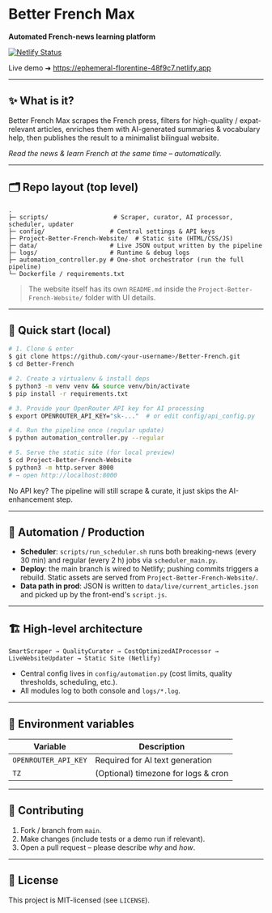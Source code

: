 # Better French Max  
**Automated French-news learning platform** 

[![Netlify Status](https://api.netlify.com/api/v1/badges/undefined/deploy-status)](https://app.netlify.com/sites/ephemeral-florentine-48f9c7/deploys)

Live demo ➜ https://ephemeral-florentine-48f9c7.netlify.app

---

## ✨ What is it?
Better French Max scrapes the French press, filters for high-quality / expat-relevant articles, enriches them with AI-generated summaries & vocabulary help, then publishes the result to a minimalist bilingual website.

*Read the news & learn French at the same time – automatically.*

---

## 🗂️ Repo layout (top level)
```
.
├─ scripts/                  # Scraper, curator, AI processor, scheduler, updater
├─ config/                  # Central settings & API keys
├─ Project-Better-French-Website/  # Static site (HTML/CSS/JS)
├─ data/                    # Live JSON output written by the pipeline
├─ logs/                    # Runtime & debug logs
├─ automation_controller.py # One-shot orchestrator (run the full pipeline)
└─ Dockerfile / requirements.txt
```

> The website itself has its own `README.md` inside the `Project-Better-French-Website/` folder with UI details.

---

## 🚀 Quick start (local)
```bash
# 1. Clone & enter
$ git clone https://github.com/<your-username>/Better-French.git
$ cd Better-French

# 2. Create a virtualenv & install deps
$ python3 -m venv venv && source venv/bin/activate
$ pip install -r requirements.txt

# 3. Provide your OpenRouter API key for AI processing
$ export OPENROUTER_API_KEY="sk-..."  # or edit config/api_config.py

# 4. Run the pipeline once (regular update)
$ python automation_controller.py --regular

# 5. Serve the static site (for local preview)
$ cd Project-Better-French-Website
$ python3 -m http.server 8000
# → open http://localhost:8000
```

No API key? The pipeline will still scrape & curate, it just skips the AI-enhancement step.

---

## 🔧 Automation / Production
* **Scheduler**: `scripts/run_scheduler.sh` runs both breaking-news (every 30 min) and regular (every 2 h) jobs via `scheduler_main.py`.
* **Deploy**: the main branch is wired to Netlify; pushing commits triggers a rebuild. Static assets are served from `Project-Better-French-Website/`.
* **Data path in prod**: JSON is written to `data/live/current_articles.json` and picked up by the front-end's `script.js`.

---

## 🏗️ High-level architecture
```
SmartScraper → QualityCurator → CostOptimizedAIProcessor → LiveWebsiteUpdater → Static Site (Netlify)
```
* Central config lives in `config/automation.py` (cost limits, quality thresholds, scheduling, etc.).
* All modules log to both console and `logs/*.log`.

---

## 📑 Environment variables
| Variable | Description |
|----------|-------------|
| `OPENROUTER_API_KEY` | Required for AI text generation |
| `TZ` | (Optional) timezone for logs & cron |

---

## 🤝 Contributing
1. Fork / branch from `main`.
2. Make changes (include tests or a demo run if relevant).
3. Open a pull request – please describe *why* and *how*.

---

## 🪪 License
This project is MIT-licensed (see `LICENSE`). 